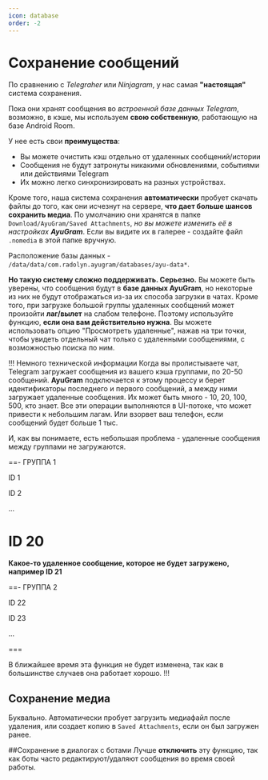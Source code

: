 ```yaml
---
icon: database
order: -2
---
```


# Сохранение сообщений
По сравнению с *Telegraher* или *Ninjagram*, у нас самая **"настоящая"** система сохранения.

Пока они хранят сообщения во *встроенной базе данных Telegram*, возможно, в кэше, мы используем **свою собственную**, работающую на базе Android Room.

У нее есть свои **преимущества**:
-	Вы можете очистить кэш отдельно от удаленных сообщений/истории
-	Сообщения не будут затронуты никакими обновлениями, событиями или действиями Telegram
-	Их можно легко синхронизировать на разных устройствах.

Кроме того, наша система сохранения **автоматически** пробует скачать файлы до того, как они исчезнут на сервере, **что дает больше шансов сохранить медиа**. По умолчанию они хранятся в папке `Download/AyuGram/Saved Attachments`, *но вы можете изменить её в настройках **AyuGram***. Если вы видите их в галерее - создайте файл `.nomedia` в этой папке вручную.

Расположение базы данных - `/data/data/com.radolyn.ayugram/databases/ayu-data*`.

**Но такую систему сложно поддерживать. Серьезно.** Вы можете быть уверены, что сообщения будут в **базе данных AyuGram**, но некоторые из них не будут отображаться из-за их способа загрузки в чатах. Кроме того, при загрузке большой группы удаленных сообщений может произойти **лаг/вылет** на слабом телефоне. Поэтому используйте функцию, **если она вам действительно нужна**.
Вы можете использовать опцию "Просмотреть удаленные", нажав на три точки, чтобы увидеть отдельный чат только с удаленными сообщениями, с возможностью поиска по ним.

!!! Немного технической информации
Когда вы пролистываете чат, Telegram загружает сообщения из вашего кэша группами, по 20-50 сообщений. **AyuGram** подключается к этому процессу и берет идентификаторы последнего и первого сообщений, а между ними загружает удаленные сообщения. Их может быть много - 10, 20, 100, 500, кто знает. Все эти операции выполняются в UI-потоке, что может привести к небольшим лагам. Или взорвет ваш телефон, если сообщений будет больше 1 тыс.

И, как вы понимаете, есть небольшая проблема - удаленные сообщения между группами не загружаются.

==- ГРУППА 1

ID 1

ID 2

...

ID 20
===

**Какое-то удаленное сообщение, которое не будет загружено, например ID 21**

==- ГРУППА 2

ID 22

ID 23

...

===

В ближайшее время эта функция не будет изменена, так как в большинстве случаев она работает хорошо.
!!!

## Сохранение медиа
Буквально. Автоматически пробует загрузить медиафайл после удаления, или создает копию в `Saved Attachments`, если он был загружен ранее.

##Сохранение в диалогах с ботами
Лучше **отключить** эту функцию, так как боты часто редактируют/удаляют сообщения во время своей работы.
